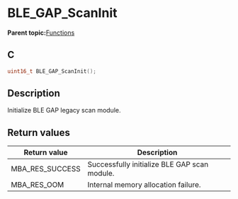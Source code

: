 # BLE\_GAP\_ScanInit

**Parent topic:**[Functions](GUID-D235316A-5434-4ADA-AEF5-10D073D0126B.md)

## C

```c
uint16_t BLE_GAP_ScanInit();
```

## Description

Initialize BLE GAP legacy scan module.

## Return values

|Return value|Description|
|------------|-----------|
|MBA\_RES\_SUCCESS|Successfully initialize BLE GAP scan module.|
|MBA\_RES\_OOM|Internal memory allocation failure.|

